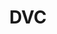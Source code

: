 ---
blog: https://dvc.org/blog/
codehost: https://github.com/iterative/dvc
linkedin: https://linkedin.com/company/iterative-ai
logohandle: dvc
sort: dvc
title: DVC
twitter: https://x.com/DVCorg
website: https://dvc.org/
youtube: https://youtube.com/channel/UC37rp97Go-xIX3aNFVHhXfQ
---